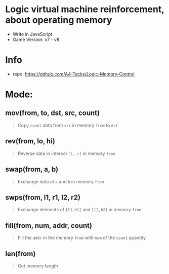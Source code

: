 # Logic virtual machine reinforcement, about operating memory
- Write in JavaScript
- Game Version: v7 - v8


# Info
- repo: <https://github.com/A4-Tacks/Logic-Memory-Control>


# Mode:
## mov(from, to, dst, src, count)
> Copy `count` data from `src` in memory `from` to `dst`
## rev(from, lo, hi)
> Reverse data in interval `[l, r]` in memory `from`
## swap(from, a, b)
> Exchange data at `a` and `b` in memory `from`
## swps(from, l1, r1, l2, r2)
> Exchange elements of `[l1,h1]` and `[l2,h2]` in memory `from`
## fill(from, num, addr, count)
> Fill the `addr` in the memory `from` with `num` of the `count` quantity
## len(from)
> Get memory length

